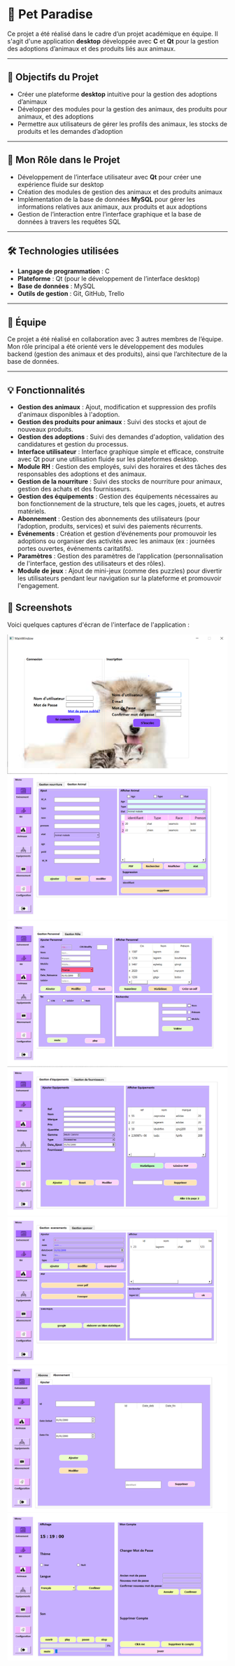 # 🐾 Pet Paradise

Ce projet a été réalisé dans le cadre d’un projet académique en équipe. Il s'agit d'une application **desktop** développée avec **C** et **Qt** pour la gestion des adoptions d’animaux et des produits liés aux animaux.

---

## 🎯 Objectifs du Projet
- Créer une plateforme **desktop** intuitive pour la gestion des adoptions d’animaux
- Développer des modules pour la gestion des animaux, des produits pour animaux, et des adoptions
- Permettre aux utilisateurs de gérer les profils des animaux, les stocks de produits et les demandes d’adoption

---

## 🧠 Mon Rôle dans le Projet
- Développement de l’interface utilisateur avec **Qt** pour créer une expérience fluide sur desktop
- Création des modules de gestion des animaux et des produits animaux
- Implémentation de la base de données **MySQL** pour gérer les informations relatives aux animaux, aux produits et aux adoptions
- Gestion de l’interaction entre l’interface graphique et la base de données à travers les requêtes SQL

---

## 🛠️ Technologies utilisées
- **Langage de programmation** : C
- **Plateforme** : Qt (pour le développement de l’interface desktop)
- **Base de données** : MySQL
- **Outils de gestion** : Git, GitHub, Trello

---

## 👥 Équipe
Ce projet a été réalisé en collaboration avec 3 autres membres de l’équipe. Mon rôle principal a été orienté vers le développement des modules backend (gestion des animaux et des produits), ainsi que l’architecture de la base de données.

---

## 💡 Fonctionnalités
- **Gestion des animaux** : Ajout, modification et suppression des profils d'animaux disponibles à l'adoption.
- **Gestion des produits pour animaux** : Suivi des stocks et ajout de nouveaux produits.
- **Gestion des adoptions** : Suivi des demandes d'adoption, validation des candidatures et gestion du processus.
- **Interface utilisateur** : Interface graphique simple et efficace, construite avec Qt pour une utilisation fluide sur les plateformes desktop.
- **Module RH** : Gestion des employés, suivi des horaires et des tâches des responsables des adoptions et des animaux.
- **Gestion de la nourriture** : Suivi des stocks de nourriture pour animaux, gestion des achats et des fournisseurs.
- **Gestion des équipements** : Gestion des équipements nécessaires au bon fonctionnement de la structure, tels que les cages, jouets, et autres matériels.
- **Abonnement** : Gestion des abonnements des utilisateurs (pour l’adoption, produits, services) et suivi des paiements récurrents.
- **Événements** : Création et gestion d’événements pour promouvoir les adoptions ou organiser des activités avec les animaux (ex : journées portes ouvertes, événements caritatifs).
- **Paramètres** : Gestion des paramètres de l’application (personnalisation de l'interface, gestion des utilisateurs et des rôles).
- **Module de jeux** : Ajout de mini-jeux (comme des puzzles) pour divertir les utilisateurs pendant leur navigation sur la plateforme et promouvoir l'engagement.


## 📸 Screenshots

Voici quelques captures d'écran de l'interface de l'application :

![Interface principale](./images/interface_principale.PNG)
![Gestion des animaux](./images/gestion_animaux.png)
![Module RH](./images/module_rh.png)
![Gestion Equipement](./images/gestion_equipement.png)
![Gestion Evenement](./images/gestion_evenement.png)
![Gestion Abonnement](./images/gestion_abonnement.png)
![Gestion settings](./images/gestion_settings.png)


